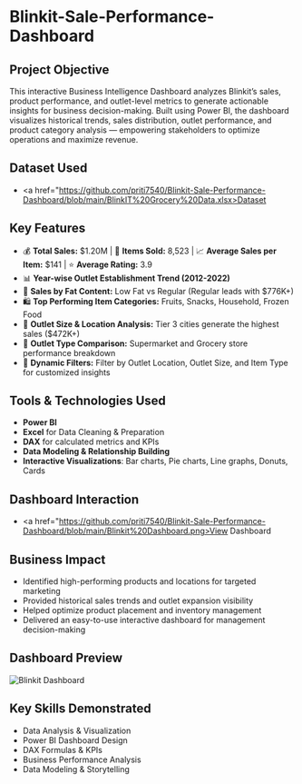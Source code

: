 # Blinkit-Sale-Performance-Dashboard
## Project Objective
This interactive Business Intelligence Dashboard analyzes Blinkit’s sales, product performance, and outlet-level metrics to generate actionable insights for business decision-making. Built using Power BI, the dashboard visualizes historical trends, sales distribution, outlet performance, and product category analysis — empowering stakeholders to optimize operations and maximize revenue.
## Dataset Used
- <a href="https://github.com/priti7540/Blinkit-Sale-Performance-Dashboard/blob/main/BlinkIT%20Grocery%20Data.xlsx>Dataset</a>

##  Key Features
- 💰 **Total Sales:** $1.20M | 🛒 **Items Sold:** 8,523 | 📈 **Average Sales per Item:** $141 | ⭐ **Average Rating:** 3.9
- 📊 **Year-wise Outlet Establishment Trend (2012-2022)**
- 🥛 **Sales by Fat Content:** Low Fat vs Regular (Regular leads with $776K+)
- 🛍 **Top Performing Item Categories:** Fruits, Snacks, Household, Frozen Food
- 📍 **Outlet Size & Location Analysis:** Tier 3 cities generate the highest sales ($472K+)
- 🏪 **Outlet Type Comparison:** Supermarket and Grocery store performance breakdown
- 🎯 **Dynamic Filters:** Filter by Outlet Location, Outlet Size, and Item Type for customized insights

## Tools & Technologies Used
- **Power BI**
- **Excel** for Data Cleaning & Preparation
- **DAX** for calculated metrics and KPIs
- **Data Modeling & Relationship Building**
- **Interactive Visualizations**: Bar charts, Pie charts, Line graphs, Donuts, Cards

## Dashboard Interaction
- <a href="https://github.com/priti7540/Blinkit-Sale-Performance-Dashboard/blob/main/Blinkit%20Dashboard.png>View Dashboard</a>

## Business Impact
- Identified high-performing products and locations for targeted marketing
- Provided historical sales trends and outlet expansion visibility
- Helped optimize product placement and inventory management
- Delivered an easy-to-use interactive dashboard for management decision-making

## Dashboard Preview
![Blinkit Dashboard](https://github.com/user-attachments/assets/5d4df58e-057c-4b20-a8c1-1fb4a8fe8281)

## Key Skills Demonstrated
- Data Analysis & Visualization
- Power BI Dashboard Design
- DAX Formulas & KPIs
- Business Performance Analysis
- Data Modeling & Storytelling  




